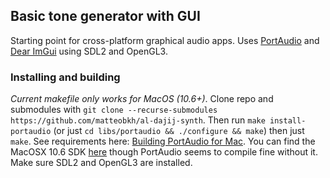 ## Basic tone generator with GUI
Starting point for cross-platform graphical audio apps. Uses [PortAudio](https://github.com/PortAudio/portaudio) and [Dear ImGui](https://github.com/ocornut/imgui) using SDL2 and OpenGL3.
### Installing and building
_Current makefile only works for MacOS (10.6+)_. Clone repo and submodules with `git clone --recurse-submodules https://github.com/matteobkh/al-dajij-synth`. Then run `make install-portaudio` (or just `cd libs/portaudio && ./configure && make`) then just `make`. See requirements here: [Building PortAudio for Mac](https://files.portaudio.com/docs/v19-doxydocs/compile_mac_coreaudio.html). You can find the MacOSX 10.6 SDK [here](https://github.com/phracker/MacOSX-SDKs/tree/master) though PortAudio seems to compile fine without it. Make sure SDL2 and OpenGL3 are installed.

